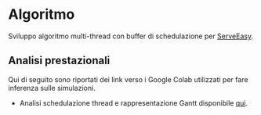 # Algoritmo 
Sviluppo algoritmo multi-thread con buffer di schedulazione per [ServeEasy](https://github.com/giorgio-hash/ServeEasy).
## Analisi prestazionali

Qui di seguito sono riportati dei link verso i Google Colab utilizzati per fare inferenza sulle simulazioni.
- Analisi schedulazione thread e rappresentazione Gantt disponibile [qui](https://colab.research.google.com/drive/1hyGN4p6SS00ENY7n0lPa2CBTDqbqRAC_?usp=sharing).
